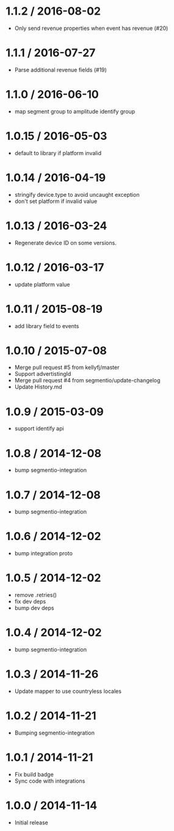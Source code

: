 
1.1.2 / 2016-08-02
==================

  * Only send revenue properties when event has revenue (#20)

1.1.1 / 2016-07-27
==================

  * Parse additional revenue fields (#19)

1.1.0 / 2016-06-10
==================

  * map segment group to amplitude identify group

1.0.15 / 2016-05-03
===================

  * default to library if platform invalid

1.0.14 / 2016-04-19
===================

  * stringify device.type to avoid uncaught exception
  * don't set platform if invalid value

1.0.13 / 2016-03-24
===================

  * Regenerate device ID on some versions.

1.0.12 / 2016-03-17
===================

  * update platform value

1.0.11 / 2015-08-19
===================

  * add library field to events

1.0.10 / 2015-07-08
===================

  * Merge pull request #5 from kellyfj/master
  * Support advertistingId
  * Merge pull request #4 from segmentio/update-changelog
  * Update History.md

1.0.9 / 2015-03-09
==================

 * support identify api

1.0.8 / 2014-12-08
==================

 * bump segmentio-integration

1.0.7 / 2014-12-08
==================

 * bump segmentio-integration

1.0.6 / 2014-12-02
==================

 * bump integration proto

1.0.5 / 2014-12-02
==================

 * remove .retries()
 * fix dev deps
 * bump dev deps

1.0.4 / 2014-12-02
==================

 * bump segmentio-integration

1.0.3 / 2014-11-26
==================

 * Update mapper to use countryless locales

1.0.2 / 2014-11-21
==================

 * Bumping segmentio-integration

1.0.1 / 2014-11-21
==================

  * Fix build badge
  * Sync code with integrations

1.0.0 / 2014-11-14
==================

  * Initial release
